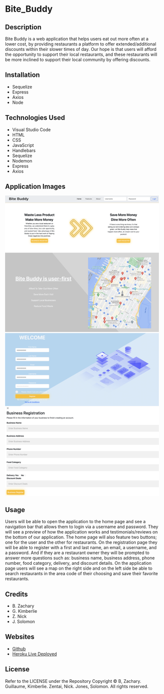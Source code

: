 # Bite_Buddy

## Description 

Bite Buddy is a web application that helps users eat out more often at a lower cost, by providing restaurants a platform to offer extended/additional discounts within their slower times of day. Our hope is that users will afford the opportunity to support their local restaurants, and these restaurants will be more inclined to support their local community by offering discounts.

## Installation 

- Sequelize 
- Express
- Axios
- Node

## Technologies Used 

- Visual Studio Code
- HTML
- CSS
- JavaScript
- Handlebars
- Sequelize 
- Nodemon
- Express
- Axios

## Application Images

![Image 1](public/images/1.png)
![Image 2](public/images/2.png)
![Image 3](public/images/3.png)
![Image 4](public/images/4.png)

## Usage

Users will be able to open the application to the home page and see a navigation bar that allows them to login via a username and password. They will see a preview of how the application works and testimonials/reviews on the bottom of our application. The home page will also feature two buttons; one for the user and the other for restaurants. On the registration page they will be able to register with a first and last name, an email, a username, and a password. And if they are a restaurant owner they will be prompted to answer more questions such as: business name, business address, phone number, food category, delivery, and discount details. On the application page users will see a map on the right side and on the left side be able to search restaurants in the area code of their choosing and save their favorite restaurants.

## Credits

- B. Zachary
- G. Kimberlie
- Z. Nick
- J. Solomon

## Websites

- [Github](https://github.com/Animeet/Bite_Buddy)
- [Heroku Live Deployed](https://intense-anchorage-81492.herokuapp.com/) 

## License 

Refer to the LICENSE under the Repository
Copyright © B, Zachary. Guillaume, Kimberlie. Zentai, Nick. Jones, Solomon. All rights reserved.
